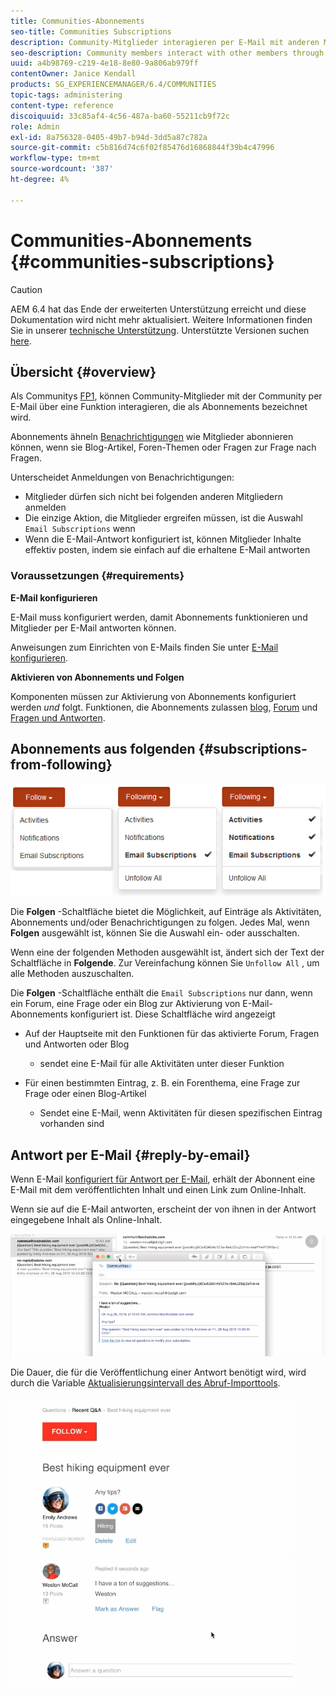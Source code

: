 ```yaml
---
title: Communities-Abonnements
seo-title: Communities Subscriptions
description: Community-Mitglieder interagieren per E-Mail mit anderen Mitgliedern
seo-description: Community members interact with other members through email
uuid: a4b98769-c219-4e18-8e80-9a806ab979ff
contentOwner: Janice Kendall
products: SG_EXPERIENCEMANAGER/6.4/COMMUNITIES
topic-tags: administering
content-type: reference
discoiquuid: 33c85af4-4c56-487a-ba60-55211cb9f72c
role: Admin
exl-id: 8a756328-0405-49b7-b94d-3dd5a87c782a
source-git-commit: c5b816d74c6f02f85476d16868844f39b4c47996
workflow-type: tm+mt
source-wordcount: '387'
ht-degree: 4%

---
```


# Communities-Abonnements {#communities-subscriptions}

>[!CAUTION]
>
>AEM 6.4 hat das Ende der erweiterten Unterstützung erreicht und diese Dokumentation wird nicht mehr aktualisiert. Weitere Informationen finden Sie in unserer [technische Unterstützung](https://helpx.adobe.com/de/support/programs/eol-matrix.html). Unterstützte Versionen suchen [here](https://experienceleague.adobe.com/docs/?lang=de).

## Übersicht {#overview}

Als Communitys [FP1](deploy-communities.md#latestfeaturepack), können Community-Mitglieder mit der Community per E-Mail über eine Funktion interagieren, die als Abonnements bezeichnet wird.

Abonnements ähneln [Benachrichtigungen](notifications.md) wie Mitglieder abonnieren können, wenn sie Blog-Artikel, Foren-Themen oder Fragen zur Frage nach Fragen.

Unterscheidet Anmeldungen von Benachrichtigungen:

* Mitglieder dürfen sich nicht bei folgenden anderen Mitgliedern anmelden
* Die einzige Aktion, die Mitglieder ergreifen müssen, ist die Auswahl `Email Subscriptions` wenn
* Wenn die E-Mail-Antwort konfiguriert ist, können Mitglieder Inhalte effektiv posten, indem sie einfach auf die erhaltene E-Mail antworten

### Voraussetzungen {#requirements}

**E-Mail konfigurieren**

E-Mail muss konfiguriert werden, damit Abonnements funktionieren und Mitglieder per E-Mail antworten können.

Anweisungen zum Einrichten von E-Mails finden Sie unter [E-Mail konfigurieren](email.md).

**Aktivieren von Abonnements und Folgen**

Komponenten müssen zur Aktivierung von Abonnements konfiguriert werden *und* folgt. Funktionen, die Abonnements zulassen [blog](blog-feature.md), [Forum](forum.md) und [Fragen und Antworten](working-with-qna.md).

## Abonnements aus folgenden {#subscriptions-from-following}

![chlimage_1-5](assets/chlimage_1-5.png)

Die **Folgen** -Schaltfläche bietet die Möglichkeit, auf Einträge als Aktivitäten, Abonnements und/oder Benachrichtigungen zu folgen. Jedes Mal, wenn **Folgen** ausgewählt ist, können Sie die Auswahl ein- oder ausschalten.

Wenn eine der folgenden Methoden ausgewählt ist, ändert sich der Text der Schaltfläche in **Folgende**. Zur Vereinfachung können Sie `Unfollow All` , um alle Methoden auszuschalten.

Die **Folgen** -Schaltfläche enthält die `Email Subscriptions` nur dann, wenn ein Forum, eine Frage oder ein Blog zur Aktivierung von E-Mail-Abonnements konfiguriert ist. Diese Schaltfläche wird angezeigt

* Auf der Hauptseite mit den Funktionen für das aktivierte Forum, Fragen und Antworten oder Blog

   * sendet eine E-Mail für alle Aktivitäten unter dieser Funktion

* Für einen bestimmten Eintrag, z. B. ein Forenthema, eine Frage zur Frage oder einen Blog-Artikel

   * Sendet eine E-Mail, wenn Aktivitäten für diesen spezifischen Eintrag vorhanden sind

## Antwort per E-Mail {#reply-by-email}

Wenn E-Mail [konfiguriert für Antwort per E-Mail](email.md#configure-polling-importer), erhält der Abonnent eine E-Mail mit dem veröffentlichten Inhalt und einen Link zum Online-Inhalt.

Wenn sie auf die E-Mail antworten, erscheint der von ihnen in der Antwort eingegebene Inhalt als Online-Inhalt.

![chlimage_1-6](assets/chlimage_1-6.png)

Die Dauer, die für die Veröffentlichung einer Antwort benötigt wird, wird durch die Variable [Aktualisierungsintervall des Abruf-Importtools](email.md#configure-polling-importer).

![chlimage_1-7](assets/chlimage_1-7.png)
